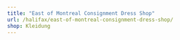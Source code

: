 ```yaml
---
title: "East of Montreal Consignment Dress Shop"
url: /halifax/east-of-montreal-consignment-dress-shop/
shop: Kleidung
---
```

